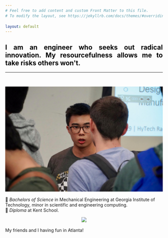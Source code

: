 ```yaml
---
# Feel free to add content and custom Front Matter to this file.
# To modify the layout, see https://jekyllrb.com/docs/themes/#overriding-theme-defaults

layout: default
---
```

<h2 style="color: #5e9ca0; text-align: justify;"><span style="color: #000000;">I am an engineer who seeks out radical innovation. My resourcefulness allows me to take risks others won't.</span></h2>

<hr>

<br />

<p align="center">
  <img width="auto" height="auto" src="/assets/photo69.JPG">
</p>

 🐝 *Bachelors of Science* in Mechanical Engineering at Georgia Institute of Technology, minor in scientific and engineering computing. <br />
🦁 *Diploma* at Kent School.

<p align="center">
  <img width="auto" height="auto" src="/assets/photo9.png">
  <figcaption>My friends and I having fun in Atlanta!</figcaption>
</p>
